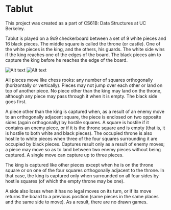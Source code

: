 # Tablut
This project was created as a part of CS61B: Data Structures at UC Berkeley.


Tablut is played on a 9x9 checkerboard between a set of 9 white pieces and 16 black pieces. The middle square is called the throne (or castle). 
One of the white pieces is the king, and the others, his guards. The white side wins if the king reaches one of the edges of the board. 
The black pieces aim to capture the king before he reaches the edge of the board.


   ![Alt text](https://inst.eecs.berkeley.edu/~cs61b/fa19/materials/proj/proj2/img/tablut1.png "Optional title")   ![Alt text](https://inst.eecs.berkeley.edu/~cs61b/fa19/materials/proj/proj2/img/tablut2.png "Optional title")


All pieces move like chess rooks: any number of squares orthogonally (horizontally or vertically). 
Pieces may not jump over each other or land on top of another piece. No piece other than the king may land on the throne, 
although any piece may pass through it when it is empty. The black side goes first.

A piece other than the king is captured when, as a result of an enemy move to an orthogonally adjacent square, 
the piece is enclosed on two opposite sides (again orthogonally) by hostile squares. A square is hostile if it contains an enemy piece, 
or if it is the throne square and is empty (that is, it is hostile to both white and black pieces). 
The occupied throne is also hostile to white pieces when three of the four squares surrounding it are occupied by black pieces. 
Captures result only as a result of enemy moves; a piece may move so as to land between two enemy pieces without being captured. 
A single move can capture up to three pieces.

The king is captured like other pieces except when he is on the throne square or on one of the four squares orthogonally adjacent to the throne. 
In that case, the king is captured only when surrounded on all four sides by hostile squares (of which the empty throne may be one).

A side also loses when it has no legal moves on its turn, or if its move returns the board to a previous position (same pieces in the same places and the same side to move). As a result, there are no drawn games.

